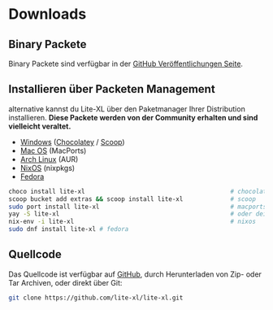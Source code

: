 # Downloads

## Binary Packete

Binary Packete sind verfügbar in der [GitHub Veröffentlichungen Seite][1].

## Installieren über Packeten Management

alternative kannst du Lite-XL über den Paketmanager Ihrer Distribution installieren.
**Diese Packete werden von der Community erhalten und sind vielleicht veraltet.**

- [Windows][2] ([Chocolatey][3] / [Scoop][4])
- [Mac OS][5] (MacPorts)
- [Arch Linux][6] (AUR)
- [NixOS][7] (nixpkgs)
- [Fedora][8]

```sh
choco install lite-xl                                        # chocolatey
scoop bucket add extras && scoop install lite-xl             # scoop
sudo port install lite-xl                                    # macports
yay -S lite-xl                                               # oder dein lieblings AUR helper
nix-env -i lite-xl                                           # nixos
sudo dnf install lite-xl # fedora
```

## Quellcode

Das Quellcode ist verfügbar auf [GitHub][9], durch Herunterladen von Zip- oder Tar Archiven,
oder direkt über Git:

```sh
git clone https://github.com/lite-xl/lite-xl.git
```


[1]: https://github.com/lite-xl/lite-xl/releases/latest
[2]: https://github.com/microsoft/winget-cli/discussions/223#discussion-15735
[3]: https://community.chocolatey.org/packages/lite-xl
[4]: https://github.com/ScoopInstaller/Extras/blob/master/bucket/lite-xl.json
[5]: https://ports.macports.org/port/lite-xl/
[6]: https://aur.archlinux.org/packages/lite-xl/
[7]: https://github.com/NixOS/nixpkgs/blob/release-21.11/pkgs/applications/editors/lite-xl/default.nix
[8]: https://src.fedoraproject.org/rpms/lite-xl
[9]: https://github.com/lite-xl/lite-xl
